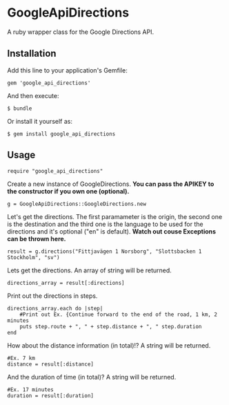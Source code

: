 # GoogleApiDirections

A ruby wrapper class for the Google Directions API.

## Installation

Add this line to your application's Gemfile:

    gem 'google_api_directions'

And then execute:

    $ bundle

Or install it yourself as:

    $ gem install google_api_directions

## Usage

    require "google_api_directions"

Create a new instance of GoogleDirections.
**You can pass the APIKEY to the constructor if you own one (optional).**

    g = GoogleApiDirections::GoogleDirections.new

Let's get the directions. The first paramameter is the origin, the second one is the destination
and the third one is the language to be used for the directions and it's optional ("en" is default).
**Watch out couse Exceptions can be thrown here.**

    result = g.directions("Fittjavägen 1 Norsborg", "Slottsbacken 1 Stockholm", "sv")

Lets get the directions. An array of string will be returned.

    directions_array = result[:directions]

Print out the directions in steps.

    directions_array.each do |step|
        #Print out Ex. {Continue forward to the end of the road, 1 km, 2 minutes
        puts step.route + ", " + step.distance + ", " step.duration
    end

How about the distance information (in total)!? A string will be returned.

    #Ex. 7 km
    distance = result[:distance]

And the duration of time (in total)? A string will be returned.

    #Ex. 17 minutes
    duration = result[:duration]